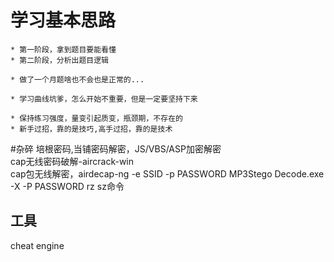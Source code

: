 # 学习基本思路

    * 第一阶段，拿到题目要能看懂
    * 第二阶段，分析出题目逻辑

    * 做了一个月题啥也不会也是正常的...

    * 学习曲线坑爹，怎么开始不重要，但是一定要坚持下来

    * 保持练习强度，量变引起质变，瓶颈期，不存在的
    * 新手过招，靠的是技巧,高手过招，靠的是技术

#杂碎
培根密码,当铺密码解密，JS/VBS/ASP加密解密  
cap无线密码破解-aircrack-win  
cap包无线解密，airdecap-ng -e SSID -p PASSWORD
MP3Stego Decode.exe -X -P PASSWORD
rz sz命令
## 工具
cheat engine
